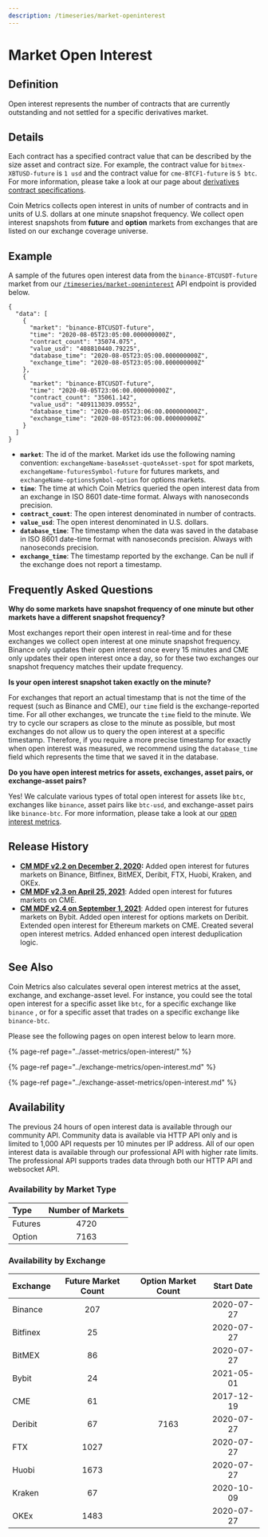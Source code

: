 ```yaml
---
description: /timeseries/market-openinterest
---
```


# Market Open Interest

## **Definition**

Open interest represents the number of contracts that are currently outstanding and not settled for a specific derivatives market. 

## Details

Each contract has a specified contract value that can be described by the size asset and contract size. For example, the contract value for `bitmex-XBTUSD-future` is `1 usd` and the contract value for `cme-BTCF1-future` is `5 btc`. For more information, please take a look at our page about [derivatives contract specifications](https://docs.coinmetrics.io/market-data/derivatives-contract-specifications).  

Coin Metrics collects open interest in units of number of contracts and in units of U.S. dollars at one minute snapshot frequency. We collect open interest snapshots from **future** and **option** markets from exchanges that are listed on our exchange coverage universe. 

## **Example**

A sample of the futures open interest data from the `binance-BTCUSDT-future` market from our  [`/timeseries/market-openinterest`](https://docs.coinmetrics.io/api/v4#operation/getTimeseriesMarketOpenIntereset) API endpoint is provided below. 

```text
{
  "data": [
    {
      "market": "binance-BTCUSDT-future",
      "time": "2020-08-05T23:05:00.000000000Z",
      "contract_count": "35074.075",
      "value_usd": "408810440.79225",
      "database_time": "2020-08-05T23:05:00.000000000Z",
      "exchange_time": "2020-08-05T23:05:00.000000000Z"
    },
    {
      "market": "binance-BTCUSDT-future",
      "time": "2020-08-05T23:06:00.000000000Z",
      "contract_count": "35061.142",
      "value_usd": "409113039.09552",
      "database_time": "2020-08-05T23:06:00.000000000Z",
      "exchange_time": "2020-08-05T23:06:00.000000000Z"
    }
  ]
}
```

* **`market`**:  The id of the market. Market ids use the following naming convention: `exchangeName-baseAsset-quoteAsset-spot` for spot markets, `exchangeName-futuresSymbol-future` for futures markets, and `exchangeName-optionsSymbol-option` for options markets.  
* **`time`**: The time at which Coin Metrics queried the open interest data from an exchange in ISO 8601 date-time format. Always with nanoseconds precision. 
* **`contract_count`**:  The open interest denominated in number of contracts. 
* **`value_usd`**:  The open interest denominated in U.S. dollars. 
* **`database_time`**:  The timestamp when the data was saved in the database in ISO 8601 date-time format with nanoseconds precision. Always with nanoseconds precision. 
* **`exchange_time`**:  The timestamp reported by the exchange.  Can be null if the exchange does not report a timestamp.

## Frequently Asked Questions

**Why do some markets have snapshot frequency of one minute but other markets have a different snapshot frequency?** 

Most exchanges report their open interest in real-time and for these exchanges we collect open interest at one minute snapshot frequency. Binance only updates their open interest once every 15 minutes and CME only updates their open interest once a day, so for these two exchanges our snapshot frequency matches their update frequency. 

**Is your open interest snapshot taken exactly on the minute?** 

For exchanges that report an actual timestamp that is not the time of the request \(such as Binance and CME\), our `time`  field is the exchange-reported time. For all other exchanges, we truncate the `time` field to the minute. We try to cycle our scrapers as close to the minute as possible, but most exchanges do not allow us to query the open interest at a specific timestamp. Therefore, if you require a more precise timestamp for exactly when open interest was measured, we recommend using the `database_time` field which represents the time that we saved it in the database. 

**Do you have open interest metrics for assets, exchanges, asset pairs, or exchange-asset pairs?** 

Yes! We calculate various types of total open interest for assets like `btc`, exchanges like `binance`, asset pairs like `btc-usd`, and exchange-asset pairs like `binance-btc`. For more information, please take a look at our [open interest metrics](https://docs.coinmetrics.io/asset-metrics/open-interest). 

## Release History

* [**CM MDF v2.2 on December 2, 2020**](https://coinmetrics.io/cm-market-data-feed-futures-data-expansion/)**:** Added open interest for futures markets on Binance, Bitfinex,  BitMEX, Deribit, FTX, Huobi, Kraken, and OKEx. 
*  [**CM MDF v2.3 on April 25, 2021**](https://coinmetrics.io/cm-market-data-feed-v2-3-release-notes/): Added open interest for futures markets on CME.  
*  [**CM MDF v2.4 on September 1, 2021**](https://coinmetrics.io/cm-market-data-feed-v2-4-release-notes/): Added open interest for futures markets on Bybit. Added open interest for options markets on Deribit. Extended open interest for Ethereum markets on CME. Created several open interest metrics. Added enhanced open interest deduplication logic. 

## See Also

Coin Metrics also calculates several open interest metrics at the asset, exchange, and exchange-asset level. For instance, you could see the total open interest for a specific asset like `btc`, for a specific exchange like `binance` , or for a specific asset that trades on a specific exchange like `binance-btc`.

Please see the following pages on open interest below to learn more.

{% page-ref page="../asset-metrics/open-interest/" %}

{% page-ref page="../exchange-metrics/open-interest.md" %}

{% page-ref page="../exchange-asset-metrics/open-interest.md" %}

## **Availability**

The previous 24 hours of open interest data is available through our community API.  Community data is available via HTTP API only and is limited to 1,000 API requests per 10 minutes per IP address. All of our open interest data is available through our professional API with higher rate limits. The professional API supports trades data through both our HTTP API and websocket API. 

### Availability by Market Type

| Type | Number of Markets |
| :--- | :---: |
| Futures | 4720 |
| Option | 7163 |

### Availability by Exchange

| Exchange | Future Market Count | Option Market Count | Start Date |
| :--- | :---: | :---: | :---: |
| Binance | 207 |  | 2020-07-27 |
| Bitfinex | 25 |  | 2020-07-27 |
| BitMEX | 86 |  | 2020-07-27 |
| Bybit | 24 |  | 2021-05-01 |
| CME | 61 |  | 2017-12-19 |
| Deribit | 67 | 7163 | 2020-07-27 |
| FTX | 1027 |  | 2020-07-27 |
| Huobi | 1673 |  | 2020-07-27 |
| Kraken | 67 |  | 2020-10-09 |
| OKEx | 1483 |  | 2020-07-27 |

